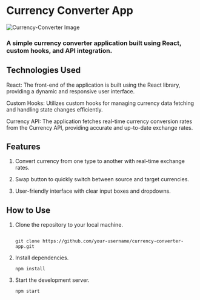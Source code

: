 # Currency Converter App


![Currency-Converter Image](https://github.com/Somnath-sanu/currencyConverter/assets/122222948/83b46487-71f0-469c-aef5-03533f645a47)

### A simple currency converter application built using React, custom hooks, and API integration.

## Technologies Used
React: The front-end of the application is built using the React library, providing a dynamic and responsive user interface.

Custom Hooks: Utilizes custom hooks for managing currency data fetching and handling state changes efficiently.

Currency API: The application fetches real-time currency conversion rates from the Currency API, providing accurate and up-to-date exchange rates.

## Features
1) Convert currency from one type to another with real-time exchange rates.


2) Swap button to quickly switch between source and target currencies.

3) User-friendly interface with clear input boxes and dropdowns.

## How to Use

1)  Clone the repository to your local machine.

    ```

    git clone https://github.com/your-username/currency-converter-app.git

2)  Install dependencies.

    ````
    npm install

3)  Start the development server.
    ```
    npm start


    
